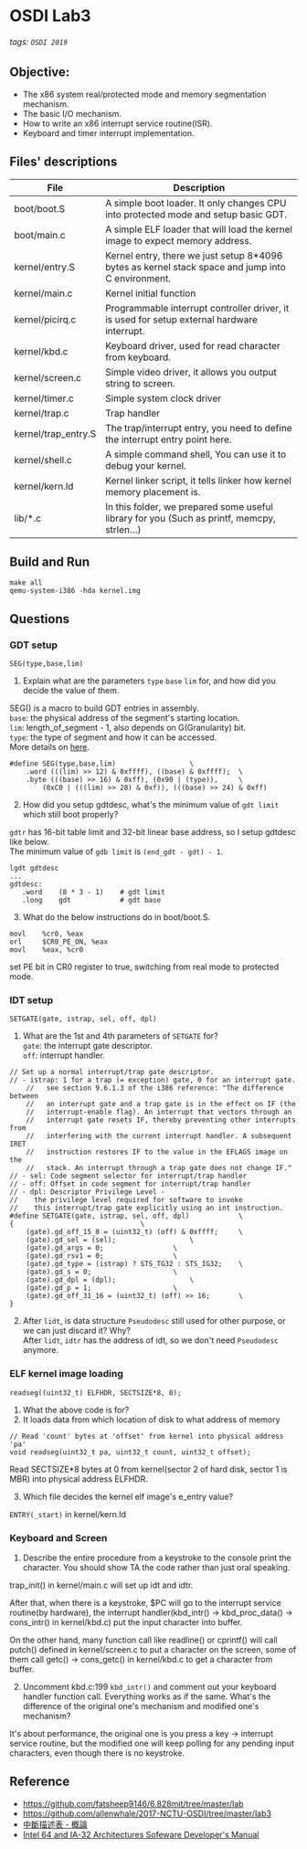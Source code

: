 # OSDI Lab3
###### tags: `OSDI 2019`

## Objective:
+ The x86 system real/protected mode and memory segmentation mechanism.
+ The basic I/O mechanism.
+ How to write an x86 interrupt service routine(ISR).
+ Keyboard and timer interrupt implementation.

## Files' descriptions
| File | Description |
| -------- | -------- | 
| boot/boot.S     | A simple boot loader. It only changes CPU into protected mode and setup basic GDT.     | 
| boot/main.c | A simple ELF loader that will load the kernel image to expect memory address.
| kernel/entry.S|Kernel entry, there we just setup 8\*4096 bytes as kernel stack space and jump into C environment.
|kernel/main.c|Kernel initial function
|kernel/picirq.c|Programmable interrupt controller driver, it is used for setup external hardware interrupt.
|kernel/kbd.c|Keyboard driver, used for read character from keyboard.
|kernel/screen.c|Simple video driver, it allows you output string to screen.
|kernel/timer.c|Simple system clock driver
|kernel/trap.c|Trap handler
|kernel/trap_entry.S|The trap/interrupt entry, you need to define the interrupt entry point here.
|kernel/shell.c| A simple command shell, You can use it to debug your kernel.
|kernel/kern.ld| Kernel linker script, it tells linker how kernel memory placement is.
|lib/\*.c| In this folder, we prepared some useful library for you (Such as printf, memcpy, strlen…)

## Build and Run
```
make all
qemu-system-i386 -hda kernel.img
```

## Questions
### GDT setup

`SEG(type,base,lim)`
1. Explain what are the parameters `type` `base` `lim` for, and how did you decide the value of them.

SEG() is a macro to build GDT entries in assembly.</br>
`base`: the physical address of the segment's starting location.</br>
`lim`: length_of_segment - 1, also depends on G(Granularity) bit.</br>
`type`: the type of segment and how it can be accessed.</br>
More details on [here](https://0xax.gitbooks.io/linux-insides/content/Booting/linux-bootstrap-2.html).

```
#define SEG(type,base,lim)					\
    .word (((lim) >> 12) & 0xffff), ((base) & 0xffff);	\
    .byte (((base) >> 16) & 0xff), (0x90 | (type)),		\
        (0xC0 | (((lim) >> 28) & 0xf)), (((base) >> 24) & 0xff)
```

 2. How did you setup gdtdesc, what's the minimum value of `gdt limit` which still boot properly?
 
`gdtr` has 16-bit table limit and 32-bit linear base address, so I setup gdtdesc like below.</br>
The minimum value of `gdb limit` is `(end_gdt - gdt) - 1`.
 
 ```clike
 lgdt gdtdesc
 ...
 gdtdesc:
    .word    (8 * 3 - 1)    # gdt limit
    .long    gdt            # gdt base
 ```
 
 
 3. What do the below instructions do in boot/boot.S.

```clike
movl    %cr0, %eax
orl     $CR0_PE_ON, %eax
movl    %eax, %cr0
```

set PE bit in CR0 register to true, switching from real mode to protected mode.


### IDT setup

`SETGATE(gate, istrap, sel, off, dpl)`
1. What are the 1st and 4th parameters of `SETGATE` for?</br>
`gate`: the interrupt gate descriptor.</br>
`off`: interrupt handler.

```=
// Set up a normal interrupt/trap gate descriptor.
// - istrap: 1 for a trap (= exception) gate, 0 for an interrupt gate.
    //   see section 9.6.1.3 of the i386 reference: "The difference between
    //   an interrupt gate and a trap gate is in the effect on IF (the
    //   interrupt-enable flag). An interrupt that vectors through an
    //   interrupt gate resets IF, thereby preventing other interrupts from
    //   interfering with the current interrupt handler. A subsequent IRET
    //   instruction restores IF to the value in the EFLAGS image on the
    //   stack. An interrupt through a trap gate does not change IF."
// - sel: Code segment selector for interrupt/trap handler
// - off: Offset in code segment for interrupt/trap handler
// - dpl: Descriptor Privilege Level -
//	  the privilege level required for software to invoke
//	  this interrupt/trap gate explicitly using an int instruction.
#define SETGATE(gate, istrap, sel, off, dpl)			\
{								\
    (gate).gd_off_15_0 = (uint32_t) (off) & 0xffff;		\
    (gate).gd_sel = (sel);					\
    (gate).gd_args = 0;					\
    (gate).gd_rsv1 = 0;					\
    (gate).gd_type = (istrap) ? STS_TG32 : STS_IG32;	\
    (gate).gd_s = 0;					\
    (gate).gd_dpl = (dpl);					\
    (gate).gd_p = 1;					\
    (gate).gd_off_31_16 = (uint32_t) (off) >> 16;		\
}
```

2. After `lidt`, is data structure `Pseudodesc` still used for other purpose, or we can just discard it? Why?</br>
After `lidt`, `idtr` has the address of idt, so we don't need `Pseudodesc` anymore.


### ELF kernel image loading

`readseg((uint32_t) ELFHDR, SECTSIZE*8, 0);`
1. What the above code is for?
2. It loads data from which location of disk to what address of memory

```
// Read 'count' bytes at 'offset' from kernel into physical address 'pa'
void readseg(uint32_t pa, uint32_t count, uint32_t offset);
```

Read SECTSIZE*8 bytes at 0 from kernel(sector 2 of hard disk, sector 1 is MBR) into physical address ELFHDR.

3. Which file decides the kernel elf image's e_entry value?

`ENTRY(_start)` in kernel/kern.ld


### Keyboard and Screen
1. Describe the entire procedure from a keystroke to the console print the character. You should show TA the code rather than just oral speaking.

trap_init() in kernel/main.c will set up idt and idtr.

After that, when there is a keystroke, $PC will go to the interrupt service routine(by hardware), the interrupt handler(kbd_intr() -> kbd_proc_data() -> cons_intr() in kernel/kbd.c) put the input character into buffer.

On the other hand, many function call like readline() or cprintf() will call putch() defined in kernel/screen.c to put a character on the screen, some of them call getc() -> cons_getc() in kernel/kbd.c to get a character from buffer.

2. Uncomment kbd.c:199 `kbd_intr()` and comment out your keyboard handler function call. Everything works as if the same. What's the difference of the original one's mechanism and modified one's mechanism?

It's about performance, the original one is you press a key -> interrupt service routine, but the modified one will keep polling for any pending input characters, even though there is no keystroke.


## Reference
+ https://github.com/fatsheep9146/6.828mit/tree/master/lab
+ https://github.com/allenwhale/2017-NCTU-OSDI/tree/master/lab3
+ [中斷描述表 - 概論](https://www.csie.ntu.edu.tw/~wcchen/asm98/asm/proj/b85506061/chap4/idt.html)
+ [Intel 64 and IA-32 Architectures Sofeware Developer's Manual](https://software.intel.com/sites/default/files/managed/a4/60/325384-sdm-vol-3abcd.pdf)
